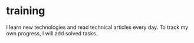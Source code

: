 # training
I learn new technologies and read technical articles every day. To track my own progress, I will add solved tasks.
